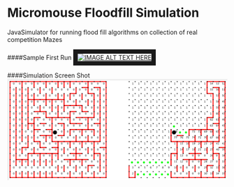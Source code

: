# Micromouse Floodfill Simulation
JavaSimulator for running flood fill algorithms on collection of real competition Mazes 

####Sample First Run
<a href="http://www.youtube.com/watch?feature=player_embedded&v=KgJYB2eqbPs
" target="_blank"><img src="http://img.youtube.com/vi/KgJYB2eqbPs/0.jpg" 
alt="IMAGE ALT TEXT HERE" width="240" height="180" border="10" /></a>

####Simulation Screen Shot
![](https://raw.githubusercontent.com/shaunakv1/micromouse_floodfill_simulation/master/snapshot.png)



